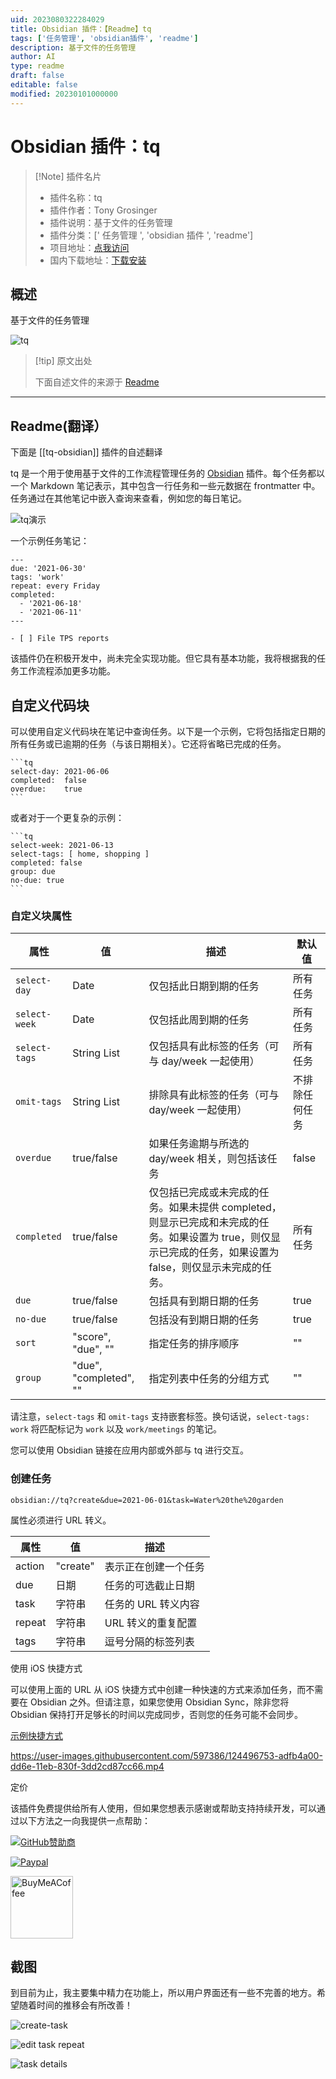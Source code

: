 ```yaml
---
uid: 2023080322284029
title: Obsidian 插件：【Readme】tq
tags: ['任务管理', 'obsidian插件', 'readme']
description: 基于文件的任务管理
author: AI
type: readme
draft: false
editable: false
modified: 20230101000000
---
```


# Obsidian 插件：tq

> [!Note] 插件名片
> - 插件名称：tq
> - 插件作者：Tony Grosinger
> - 插件说明：基于文件的任务管理
> - 插件分类：[' 任务管理 ', 'obsidian 插件 ', 'readme']
> - 项目地址：[点我访问](https://github.com/tgrosinger/tq-obsidian)
> - 国内下载地址：[下载安装](https://pkmer.cn/products/plugin/pluginMarket/?tq-obsidian)

## 概述

基于文件的任务管理

![tq](https://cdn.pkmer.cn/covers/tq-obsidian_new.gif!pkmer)

> [!tip] 原文出处
>
>下面自述文件的来源于 [Readme](https://ghproxy.net/https://raw.githubusercontent.com/tgrosinger/tq-obsidian/main/README.md)
>

---

## Readme(翻译）

下面是 [[tq-obsidian]] 插件的自述翻译

tq 是一个用于使用基于文件的工作流程管理任务的 [Obsidian](https://obsidian.md) 插件。每个任务都以一个 Markdown 笔记表示，其中包含一行任务和一些元数据在 frontmatter 中。任务通过在其他笔记中嵌入查询来查看，例如您的每日笔记。

![tq演示](https://raw.githubusercontent.com/tgrosinger/tq-obsidian/main/resources/screenshots/tq-demo.gif)

一个示例任务笔记：

```
---
due: '2021-06-30'
tags: 'work'
repeat: every Friday
completed:
  - '2021-06-18'
  - '2021-06-11'
---

- [ ] File TPS reports

```

该插件仍在积极开发中，尚未完全实现功能。但它具有基本功能，我将根据我的任务工作流程添加更多功能。

## 自定义代码块

可以使用自定义代码块在笔记中查询任务。以下是一个示例，它将包括指定日期的所有任务或已逾期的任务（与该日期相关）。它还将省略已完成的任务。

    ```tq
    select-day: 2021-06-06
    completed:  false
    overdue:    true
    ```

或者对于一个更复杂的示例：

    ```tq
    select-week: 2021-06-13
    select-tags: [ home, shopping ]
    completed: false
    group: due
    no-due: true
    ```

### 自定义块属性

| 属性           | 值                     | 描述                                                         | 默认值     |
| -------------- | ---------------------- | ------------------------------------------------------------ | ---------- |
| `select-day`   | Date                   | 仅包括此日期到期的任务                                       | 所有任务   |
| `select-week`  | Date                   | 仅包括此周到期的任务                                         | 所有任务   |
| `select-tags`  | String List            | 仅包括具有此标签的任务（可与 day/week 一起使用）                | 所有任务   |
| `omit-tags`    | String List            | 排除具有此标签的任务（可与 day/week 一起使用）                   | 不排除任何任务 |
| `overdue`      | true/false             | 如果任务逾期与所选的 day/week 相关，则包括该任务                | false      |
| `completed`    | true/false             | 仅包括已完成或未完成的任务。如果未提供 completed，则显示已完成和未完成的任务。如果设置为 true，则仅显示已完成的任务，如果设置为 false，则仅显示未完成的任务。 | 所有任务   |
| `due`          | true/false             | 包括具有到期日期的任务                                       | true       |
| `no-due`       | true/false             | 包括没有到期日期的任务                                       | true       |
| `sort`         | "score", "due", ""     | 指定任务的排序顺序                                           | ""         |
| `group`        | "due", "completed", "" | 指定列表中任务的分组方式                                     | ""         |

请注意，`select-tags` 和 `omit-tags` 支持嵌套标签。换句话说，`select-tags: work` 将匹配标记为 `work` 以及 `work/meetings` 的笔记。

您可以使用 Obsidian 链接在应用内部或外部与 tq 进行交互。

### 创建任务

```
obsidian://tq?create&due=2021-06-01&task=Water%20the%20garden
```

属性必须进行 URL 转义。

| 属性     | 值        | 描述                               |
| -------- | -------- | ------------------------------------ |
| action   | "create" | 表示正在创建一个任务                 |
| due      | 日期     | 任务的可选截止日期                   |
| task     | 字符串   | 任务的 URL 转义内容                   |
| repeat   | 字符串   | URL 转义的重复配置                    |
| tags     | 字符串   | 逗号分隔的标签列表                   |

使用 iOS 快捷方式

可以使用上面的 URL 从 iOS 快捷方式中创建一种快速的方式来添加任务，而不需要在 Obsidian 之外。但请注意，如果您使用 Obsidian Sync，除非您将 Obsidian 保持打开足够长的时间以完成同步，否则您的任务可能不会同步。

[示例快捷方式](https://www.icloud.com/shortcuts/ea7991d02bc24922ace9b49c670a1397)

<https://user-images.githubusercontent.com/597386/124496753-adfb4a00-dd6e-11eb-830f-3dd2cd87cc66.mp4>

定价

该插件免费提供给所有人使用，但如果您想表示感谢或帮助支持持续开发，可以通过以下方法之一向我提供一点帮助：

[![GitHub赞助商](https://img.shields.io/github/sponsors/tgrosinger?style=social)](https://github.com/sponsors/tgrosinger)

[![Paypal](https://img.shields.io/badge/paypal-tgrosinger-yellow?style=social&logo=paypal)](https://paypal.me/tgrosinger)

[<img src="https://cdn.buymeacoffee.com/buttons/v2/default-yellow.png" alt="BuyMeACoffee" width="100">](https://www.buymeacoffee.com/tgrosinger)

## 截图

到目前为止，我主要集中精力在功能上，所以用户界面还有一些不完善的地方。希望随着时间的推移会有所改善！

![create-task](https://raw.githubusercontent.com/tgrosinger/tq-obsidian/main/resources/screenshots/create-task.png)

![edit task repeat](https://raw.githubusercontent.com/tgrosinger/tq-obsidian/main/resources/screenshots/edit-repeat.png)

![task details](https://raw.githubusercontent.com/tgrosinger/tq-obsidian/main/resources/screenshots/expanded-task.png)
